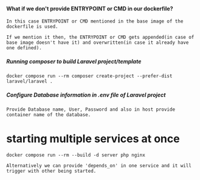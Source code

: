 #### What if we don't provide ENTRYPOINT or CMD in our dockerfile?

    In this case ENTRYPOINT or CMD mentioned in the base image of the dockerfile is used.
    
    If we mention it then, the ENTRYPOINT or CMD gets appended(in case of base image doesn't have it) and overwritten(in case it already have one defined).

##### Running composer to build Laravel project/template

`docker compose run --rm composer create-project --prefer-dist laravel/laravel .`


##### Configure Database information in .env file of Laravel project

    Provide Database name, User, Password and also in host provide container name of the database.


# starting multiple services at once

`docker compose run --rm --build -d server php nginx`

    Alternatively we can provide 'depends_on' in one service and it will trigger with other being started.